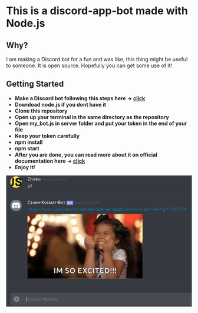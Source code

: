 # This is a discord-app-bot made with Node.js

## Why?
I am making a Discord bot for a fun and was like, this thing might be useful to someone. It is open source. Hopefully you can get some use of it!

## Getting Started
*  <b>Make a Discord bot following this steps here -> [click](https://github.com/reactiflux/discord-irc/wiki/Creating-a-discord-bot-&-getting-a-token)</b>
*  <b>Download node.js if you dont have it</b>
*  <b>Clone this repository</b>
*  <b>Open up your terminal in the same directory as the repository</b>
*  <b>Open my_bot.js in server folder and put your token in the end of your file</b>
*  <b>Keep your token carefully</b>
*  <b>npm install</b>
*  <b>npm start</b>
*  <b>After you are done, you can read more about it on official documentation here -> [click](https://github.com/discordapp/discord-api-docs) </b>
*  <b>Enjoy it!</b>

![gifImage](/Storage/images/discord.png?raw=true "Optional Title")
